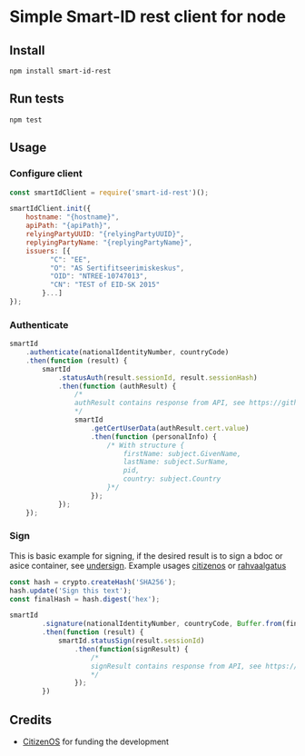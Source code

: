 # Simple Smart-ID rest client for node

## Install
```
npm install smart-id-rest
```

## Run tests
```
npm test
```

## Usage

### Configure client
```javascript
const smartIdClient = require('smart-id-rest')();

smartIdClient.init({
    hostname: "{hostname}",
    apiPath: "{apiPath}",
    relyingPartyUUID: "{relyingPartyUUID}",
    replyingPartyName: "{replyingPartyName}",
    issuers: [{
          "C": "EE",
          "O": "AS Sertifitseerimiskeskus",
          "OID": "NTREE-10747013",
          "CN": "TEST of EID-SK 2015"
        }...]
});
```

### Authenticate
```javascript
smartId
    .authenticate(nationalIdentityNumber, countryCode)
    .then(function (result) {
        smartId
            .statusAuth(result.sessionId, result.sessionHash)
            .then(function (authResult) {
                /*
                authResult contains response from API, see https://github.com/SK-EID/smart-id-documentation#464-response-structure
                */
                smartId
                    .getCertUserData(authResult.cert.value)
                    .then(function (personalInfo) {
                        /* With structure {
                            firstName: subject.GivenName,
                            lastName: subject.SurName,
                            pid,
                            country: subject.Country
                        }*/
                    });
            });
    });
```

### Sign

This is basic example for signing, if the desired result is to sign a bdoc or asice container, see [undersign](https://github.com/moll/js-undersign). Example usages [citizenos](https://github.com/citizenos/citizenos-api) or [rahvaalgatus](https://github.com/rahvaalgatus/rahvaalgatus)

```javascript
const hash = crypto.createHash('SHA256');
hash.update('Sign this text');
const finalHash = hash.digest('hex');

smartId
        .signature(nationalIdentityNumber, countryCode, Buffer.from(finalHash, 'hex').toString('base64'))
        .then(function (result) {
            smartId.statusSign(result.sessionId)
                .then(function(signResult) {
                    /*
                    signResult contains response from API, see https://github.com/SK-EID/smart-id-documentation#464-response-structure
                    */
                });
        })
```

## Credits

* [CitizenOS](https://citizenos.com) for funding the development
